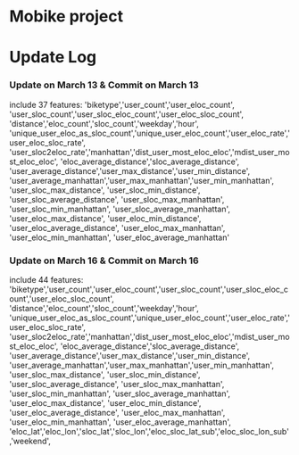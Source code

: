 # Mobike project


# Update Log
### Update on March 13 &  Commit on March 13
include 37 features:
		'biketype','user_count','user_eloc_count',
		'user_sloc_count','user_sloc_eloc_count','user_eloc_sloc_count',
            	'distance','eloc_count','sloc_count','weekday','hour',
            	'unique_user_eloc_as_sloc_count','unique_user_eloc_count','user_eloc_rate','user_eloc_sloc_rate',
            	'user_sloc2eloc_rate','manhattan','dist_user_most_eloc_eloc','mdist_user_most_eloc_eloc',
             	'eloc_average_distance','sloc_average_distance',
              	'user_average_distance','user_max_distance','user_min_distance',
               	'user_average_manhattan','user_max_manhattan','user_min_manhattan',
              	'user_sloc_max_distance', 'user_sloc_min_distance', 'user_sloc_average_distance',
             	'user_sloc_max_manhattan', 'user_sloc_min_manhattan', 'user_sloc_average_manhattan',
              	'user_eloc_max_distance', 'user_eloc_min_distance', 'user_eloc_average_distance',
             	'user_eloc_max_manhattan', 'user_eloc_min_manhattan', 'user_eloc_average_manhattan'
### Update on March 16 & Commit on March 16
include 44 features:
		   'biketype','user_count','user_eloc_count','user_sloc_count','user_sloc_eloc_count','user_eloc_sloc_count',
                   'distance','eloc_count','sloc_count','weekday','hour',
                   'unique_user_eloc_as_sloc_count','unique_user_eloc_count','user_eloc_rate','user_eloc_sloc_rate',
                   'user_sloc2eloc_rate','manhattan','dist_user_most_eloc_eloc','mdist_user_most_eloc_eloc',
                   'eloc_average_distance','sloc_average_distance',
                   'user_average_distance','user_max_distance','user_min_distance',
                   'user_average_manhattan','user_max_manhattan','user_min_manhattan',
                   'user_sloc_max_distance', 'user_sloc_min_distance', 'user_sloc_average_distance',
                   'user_sloc_max_manhattan', 'user_sloc_min_manhattan', 'user_sloc_average_manhattan',
                   'user_eloc_max_distance', 'user_eloc_min_distance', 'user_eloc_average_distance',
                   'user_eloc_max_manhattan', 'user_eloc_min_manhattan', 'user_eloc_average_manhattan',
                   'eloc_lat','eloc_lon','sloc_lat','sloc_lon','eloc_sloc_lat_sub','eloc_sloc_lon_sub'
                   ,'weekend',
